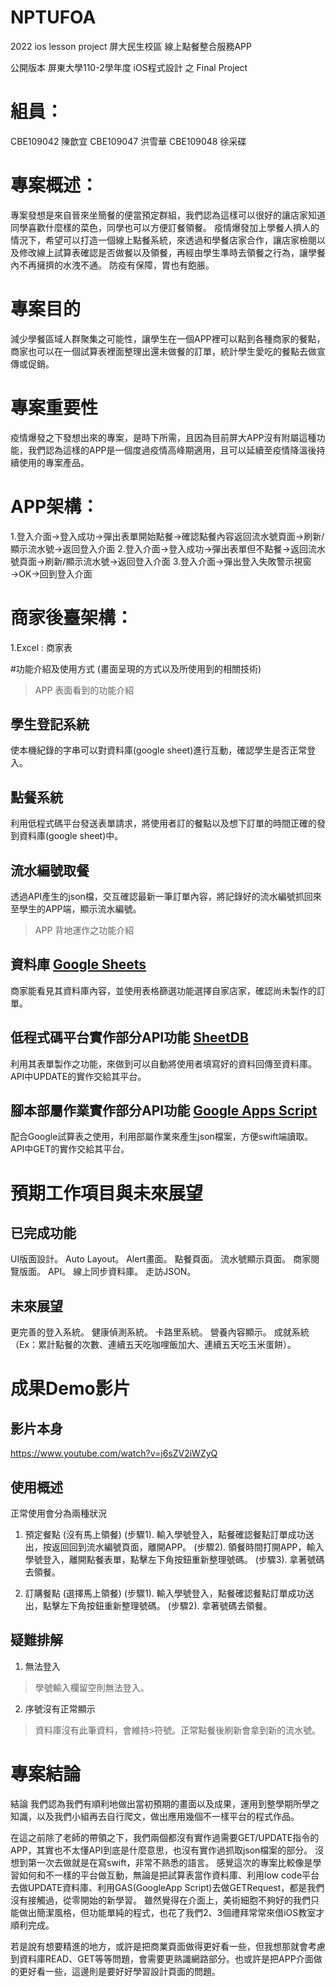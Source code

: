 # NPTUFOA
2022 ios lesson project
屏大民生校區 線上點餐整合服務APP

公開版本 屏東大學110-2學年度 iOS程式設計 之 Final Project

# 組員：
CBE109042 陳歆宜
CBE109047 洪雪華
CBE109048 徐采碟

# 專案概述：
專案發想是來自晉來坐簡餐的便當預定群組，我們認為這樣可以很好的讓店家知道同學喜歡什麼樣的菜色，同學也可以方便訂餐領餐。
疫情爆發加上學餐人擠人的情況下，希望可以打造一個線上點餐系統，來透過和學餐店家合作，讓店家檢閱以及修改線上試算表確認是否做餐以及領餐，再經由學生準時去領餐之行為，讓學餐內不再擁擠的水洩不通。
防疫有保障，胃也有飽脹。

# 專案目的
減少學餐區域人群聚集之可能性，讓學生在一個APP裡可以點到各種商家的餐點，商家也可以在一個試算表裡面整理出還未做餐的訂單，統計學生愛吃的餐點去做宣傳或促銷。

# 專案重要性
疫情爆發之下發想出來的專案，是時下所需，且因為目前屏大APP沒有附屬這種功能，我們認為這樣的APP是一個度過疫情高峰期適用，且可以延續至疫情降溫後持續使用的專案產品。

# APP架構：
1.登入介面→登入成功→彈出表單開始點餐→確認點餐內容返回流水號頁面→刷新/顯示流水號→返回登入介面
2.登入介面→登入成功→彈出表單但不點餐→返回流水號頁面→刷新/顯示流水號→返回登入介面
3.登入介面→彈出登入失敗警示視窗→OK→回到登入介面

# 商家後臺架構：
1.Excel : 商家表

#功能介紹及使用方式 (畫面呈現的方式以及所使用到的相關技術)

> APP 表面看到的功能介紹 

## 學生登記系統
使本機紀錄的字串可以對資料庫(google sheet)進行互動，確認學生是否正常登入。
## 點餐系統
利用低程式碼平台發送表單請求，將使用者訂的餐點以及想下訂單的時間正確的發到資料庫(google sheet)中。
## 流水編號取餐
透過API產生的json檔，交互確認最新一筆訂單內容，將記錄好的流水編號抓回來至學生的APP端，顯示流水編號。

> APP 背地運作之功能介紹 

## 資料庫 [Google Sheets]
[Google Sheets]:(https://www.google.com.tw/intl/zh-TW/sheets/about/)
商家能看見其資料庫內容，並使用表格篩選功能選擇自家店家，確認尚未製作的訂單。

## 低程式碼平台實作部分API功能 [SheetDB]
[SheetDB]:(https://sheetdb.io/)
利用其表單製作之功能，來做到可以自動將使用者填寫好的資料回傳至資料庫。
API中UPDATE的實作交給其平台。

## 腳本部屬作業實作部分API功能 [Google Apps Script]
[Google Apps Script]:(https://developers.google.com/apps-script)
配合Google試算表之使用，利用部屬作業來產生json檔案，方便swift端讀取。
API中GET的實作交給其平台。

# 預期工作項目與未來展望 

## 已完成功能 
UI版面設計。 
Auto Layout。 
Alert畫面。 
點餐頁面。 
流水號顯示頁面。 
商家閱覽版面。 
API。 
線上同步資料庫。 
走訪JSON。 

## 未來展望
更完善的登入系統。 
健康偵測系統。 
卡路里系統。 
營養內容顯示。 
成就系統（Ex：累計點餐的次數、連續五天吃咖哩飯加大、連續五天吃玉米蛋餅）。 

# 成果Demo影片

## 影片本身
https://www.youtube.com/watch?v=j6sZV2iWZyQ

## 使用概述
正常使用會分為兩種狀況

1. 預定餐點 (沒有馬上領餐)
  (步驟1). 輸入學號登入，點餐確認餐點訂單成功送出，按返回回到流水編號頁面，離開APP。
  (步驟2). 領餐時間打開APP，輸入學號登入，離開點餐表單，點擊左下角按鈕重新整理號碼。
  (步驟3). 拿著號碼去領餐。
  
2. 訂購餐點 (選擇馬上領餐)
  (步驟1). 輸入學號登入，點餐確認餐點訂單成功送出，點擊左下角按鈕重新整理號碼。
  (步驟2). 拿著號碼去領餐。

## 疑難排解

1. 無法登入
> 學號輸入欄留空則無法登入。 
2. 序號沒有正常顯示
> 資料庫沒有此筆資料，會維持⍩符號。正常點餐後刷新會拿到新的流水號。

# 專案結論
結論
我們認為我們有順利地做出當初預期的畫面以及成果，運用到整學期所學之知識，以及我們小組再去自行爬文，做出應用幾個不一樣平台的程式作品。

在這之前除了老師的帶領之下，我們兩個都沒有實作過需要GET/UPDATE指令的APP，其實也不太懂API到底是什麼意思，也沒有實作過抓取json檔案的部分。
沒想到第一次去做就是在寫swift，非常不熟悉的語言。
感覺這次的專案比較像是學習如何和不一樣的平台做互動，無論是把試算表當作資料庫、利用low code平台去做UPDATE資料庫、利用GAS(GoogleApp Script)去做GETRequest，都是我們沒有接觸過，從零開始的新學習。
雖然覺得在介面上，美術細胞不夠好的我們只能做出簡潔風格，但功能單純的程式，也花了我們2、3個禮拜常常來借iOS教室才順利完成。

若是說有想要精進的地方，或許是把商業頁面做得更好看一些，但我想那就會考慮到資料庫READ、GET等等問題，會需要更熟識網路部分。也或許是把APP介面做的更好看一些，這邊則是要好好學習設計頁面的問題。
